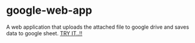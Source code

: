 # google-web-app
A web application that uploads the attached file to google drive and saves data to google sheet.
<a href = "https://dixit-kmt.github.io/google-web-app/">TRY IT..!!</a>
